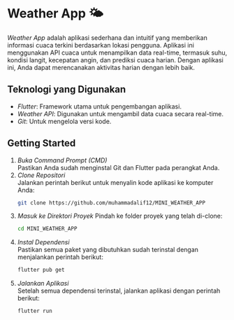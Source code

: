 # Weather App 🌤  

*Weather App* adalah aplikasi sederhana dan intuitif yang memberikan informasi cuaca terkini berdasarkan lokasi pengguna. Aplikasi ini menggunakan API cuaca untuk menampilkan data real-time, termasuk suhu, kondisi langit, kecepatan angin, dan prediksi cuaca harian. Dengan aplikasi ini, Anda dapat merencanakan aktivitas harian dengan lebih baik.  

## Teknologi yang Digunakan  
- *Flutter*: Framework utama untuk pengembangan aplikasi.  
- *Weather API*: Digunakan untuk mengambil data cuaca secara real-time.  
- *Git*: Untuk mengelola versi kode.  


## Getting Started
1. *Buka Command Prompt (CMD)*  
   Pastikan Anda sudah menginstal Git dan Flutter pada perangkat Anda.  
2.  *Clone Repositori*  
   Jalankan perintah berikut untuk menyalin kode aplikasi ke komputer Anda:
    ```bash
    git clone https://github.com/muhammadalif12/MINI_WEATHER_APP
    ```
4. *Masuk ke Direktori Proyek* 
   Pindah ke folder proyek yang telah di-clone:
   ```bash
   cd MINI_WEATHER_APP
   ```
6. *Instal Dependensi*  
   Pastikan semua paket yang dibutuhkan sudah terinstal dengan menjalankan perintah berikut:
   ```bash
   flutter pub get
   ```
8. *Jalankan Aplikasi*  
   Setelah semua dependensi terinstal, jalankan aplikasi dengan perintah berikut:
   ```bash
   flutter run
   ```

